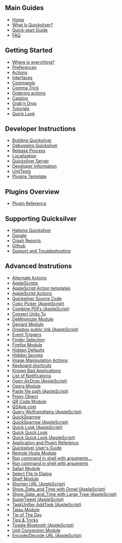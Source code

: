 ## Main Guides

* [Home](README.md)
* [What Is Quicksilver?](What\_Is\_Quicksilver.md)
* [Quick-start Guide](Quick-start\_Guide.md)
* [FAQ](FAQ.md)

## Getting Started

* [Where is everything?](Where\_is\_everything.md)
* [Preferences](Preferences.md)
* [Actions](Executing\_actions.md)
* [Interfaces](Interfaces.md)
* [Commands](Commands.md)
* [Comma Trick](Comma\_Trick.md)
* [Ordering actions](Ordering\_actions.md)
* [Catalog](Catalog.md)
* [Grab'n Drop](Grab\_'n\_Drop.md)
* [Tutorials](Tutorials.md)
* [Quick Look](Quick\_Look.md)

## Developer Instructions

* [Building Quicksilver](Building\_Quicksilver.md)
* [Debugging Quicksilver](Debugging\_Quicksilver.md)
* [Release Process](Release\_Process.md)
* [Localization](Localization.md)
* [Quicksilver Server](Tech/Quicksilver\_Server.md)
* [Developer Information](Developer\_Information.md)
* [UnitTests](UnitTests.md)
* [Plugins Template](Plugins\_Template.md)

## Plugins Overview

* [Plugin Reference](Plugin\_Reference.md)

## Supporting Quicksilver

* [Helping Quicksilver](Helping\_Quicksilver.md)
* [Donate](https://qsapp.com/donate.php)
* [Crash Reports](Crash\_Reports.md)
* [Github](Github.md)
* [Support and Troubleshooting](Support\_and\_Troubleshooting.md)

## Advanced Instrutions

* [Alternate Actions](Alternate\_Actions.md)
* [AppleScripts](AppleScripts.md)
* [AppleScript Action templates](AppleScript\_Action\_templates.md)
* [AppleScript Actions](AppleScript\_Actions.md)
* [Quicksilver Source Code](Application\_and\_Plugin\_Reference.md)
* [Color Picker (AppleScript)](Color\_Picker\_\(AppleScript\).md)
* [Combine PDFs (AppleScript)](Combine\_PDFs\_\(AppleScript\).md)
* [Convert Units To](Convert\_Units\_To.md)
* [DeMinimizer Module](DeMinimizer\_Module.md)
* [Deviant Module](Deviant\_Module.md)
* [Dropbox public link (AppleScript)](Dropbox\_public\_link\_\(AppleScript\).md)
* [Event Triggers](Event\_Triggers.md)
* [Finder Selection](Finder\_Selection.md)
* [Firefox Module](Firefox\_Module.md)
* [Hidden Defaults](Hidden\_Defaults.md)
* [Hidden Secrets](Hidden\_Secrets.md)
* [Image Manipulation Actions](Image\_Manipulation\_Actions.md)
* [Keyboard shortcuts](Keyboard\_shortcuts.md)
* [Known Bad Applications](Known\_Bad\_Applications.md)
* [List of Notifications](Notifications.md)
* [Open AirDrop (AppleScript)](Open\_AirDrop\_\(AppleScript\).md)
* [Opera Module](Opera\_Module.md)
* [Paste file path (AppleScript)](Paste\_file\_path\_\(AppleScript\).md)
* [Proxy Object](Proxy\_Object.md)
* [QR Code Module](QR\_Code\_Module.md)
* [QSApp.com](QSApp.com.md)
* [Query WolframAlpha (AppleScript)](Query\_WolframAlpha\_\(AppleScript\).md)
* [QuickSparrow](QuickSparrow.md)
* [QuickSparrow (AppleScript)](QuickSparrow\_\(AppleScript\).md)
* [Quick Look (AppleScript)](Quick\_Look\_\(AppleScript\).md)
* [Quick Quick Look](Quick\_Quick\_Look.md)
* [Quick Quick Look (AppleScript)](Quick\_Quick\_Look\_\(AppleScript\).md)
* [Application and Plugin Reference](Quicksilver\_Source\_Code.md)
* [Quicksilver User's Guide](Quicksilver\_User's\_Guide.md)
* [Remote Hosts Module](Remote\_Hosts\_Module.md)
* [Run command in shell with arguments...](Run\_command\_in\_shell\_with\_arguments....md)
* [Run command in shell with arguments](Run\_command\_in\_shell\_with\_arguments.md)
* [Safari Module](Safari\_Module.md)
* [Select File In Dialog](Select\_File\_In\_Dialog.md)
* [Shelf Module](Shelf\_Module.md)
* [Shorten URL (AppleScript)](Shorten\_URL\_\(AppleScript\).md)
* [Show\_Date\_and Time with Growl (AppleScript)](Show\_Date\_and\_Time\_with\_Growl\_\(AppleScript\).md)
* [Show\_Date\_and\_Time with Large Type (AppleScript)](Show\_Date\_and\_Time\_with\_Large\_Type\_\(AppleScript\).md)
* [SuperTweet (AppleScript)](SuperTweet\_\(AppleScript\).md)
* [TaskUnifier AddTask (AppleScript)](TaskUnifier\_AddTask\_\(AppleScript\).md)
* [Tatau Module](Tatau\_Module.md)
* [Tip of The Day](Tip\_of\_The\_Day.md)
* [Tips & Tricks](Tips\_&\_Tricks.md)
* [Toggle Bluetooth (AppleScript)](Toggle\_Bluetooth\_\(AppleScript\).md)
* [Unit Conversion Module](Unit\_Conversion\_Module.md)
* [Encode/Decode URL (AppleScript)](Encode\_Decode\_URL\_\(AppleScript\).md)

